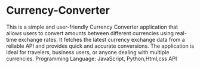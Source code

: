 # Currency-Converter
This is a simple and user-friendly Currency Converter application that allows users to convert amounts between different currencies using real-time exchange rates. It fetches the latest currency exchange data from a reliable API and provides quick and accurate conversions. The application is ideal for travelers, business users, or anyone dealing with multiple currencies.
Programming Language:  JavaScript, Python,Html,css
API


